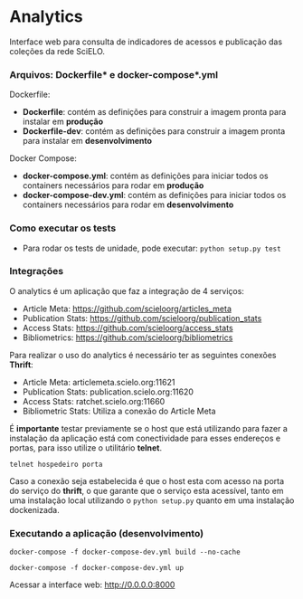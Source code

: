 # Analytics

Interface web para consulta de indicadores de acessos e publicação das coleções da rede SciELO.


### Arquivos: Dockerfile* e docker-compose*.yml


Dockerfile:
- **Dockerfile**: contém as definições para construir a imagem pronta para instalar em **produção**
- **Dockerfile-dev**: contém as definições para construir a imagem pronta para instalar em **desenvolvimento**

Docker Compose:
- **docker-compose.yml**: contém as definições para iniciar todos os containers necessários para rodar em **produção**
- **docker-compose-dev.yml**: contém as definições para iniciar todos os containers necessários para rodar em **desenvolvimento**


### Como executar os tests



- Para rodar os tests de unidade, pode executar: ``python setup.py test``


### Integrações

O analytics é um aplicação que faz a integração de 4 serviços:

* Article Meta: https://github.com/scieloorg/articles_meta
* Publication Stats: https://github.com/scieloorg/publication_stats
* Access Stats: https://github.com/scieloorg/access_stats
* Bibliometrics: https://github.com/scieloorg/bibliometrics

Para realizar o uso do analytics é necessário ter as seguintes conexões **Thrift**:

* Article Meta: articlemeta.scielo.org:11621
* Publication Stats: publication.scielo.org:11620
* Access Stats: ratchet.scielo.org:11660
* Bibliometric Stats: Utiliza a conexão do Article Meta

É **importante** testar previamente se o host que está utilizando para fazer a instalação da aplicação está com conectividade para esses endereços e portas, para isso utilize o utilitário **telnet**.

```shell
telnet hospedeiro porta
```

Caso a conexão seja estabelecida é que o host esta com acesso na porta do serviço do **thrift**, o que garante que o serviço esta acessível, tanto em uma instalação local utilizando o ```python setup.py``` quanto em uma instalação dockenizada.

### Executando a aplicação (desenvolvimento)

```shell
docker-compose -f docker-compose-dev.yml build --no-cache

docker-compose -f docker-compose-dev.yml up
```

Acessar a interface web: http://0.0.0.0:8000
